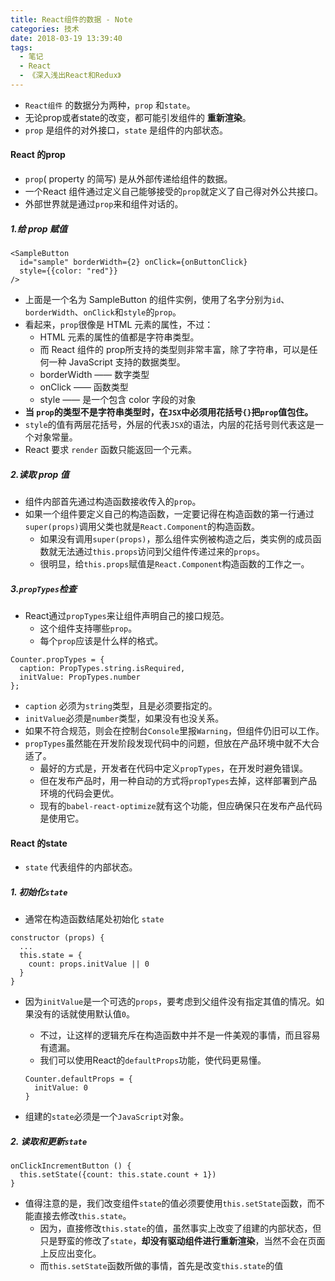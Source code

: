```yaml
---
title: React组件的数据 - Note
categories: 技术
date: 2018-03-19 13:39:40
tags:
  - 笔记
  - React
  - 《深入浅出React和Redux》
---
```


- `React组件` 的数据分为两种，`prop` 和`state`。
- 无论prop或者state的改变，都可能引发组件的 **重新渲染**。
- `prop` 是组件的对外接口，`state` 是组件的内部状态。

#### React 的prop
- `prop`( property 的简写) 是从外部传递给组件的数据。
- 一个React 组件通过定义自己能够接受的`prop`就定义了自己得对外公共接口。
- 外部世界就是通过`prop`来和组件对话的。

##### 1.给 prop 赋值

```
<SampleButton
  id="sample" borderWidth={2} onClick={onButtonClick}
  style={{color: "red"}}
/>
```

- 上面是一个名为 SampleButton 的组件实例，使用了名字分别为`id`、`borderWidth`、`onClick`和`style`的`prop`。
- 看起来，`prop`很像是 HTML 元素的属性，不过：
  - HTML 元素的属性的值都是字符串类型。
  - 而 React 组件的 prop所支持的类型则非常丰富，除了字符串，可以是任何一种 JavaScript 支持的数据类型。
  - borderWidth —— 数字类型
  - onClick —— 函数类型
  - style —— 是一个包含 color 字段的对象
- **当 `prop`的类型不是字符串类型时，在`JSX`中必须用花括号`{}`把`prop`值包住。**
- `style`的值有两层花括号，外层的代表`JSX`的语法，内层的花括号则代表这是一个对象常量。
- React 要求 `render` 函数只能返回一个元素。

##### 2.读取 prop 值
- 组件内部首先通过构造函数接收传入的`prop`。
- 如果一个组件要定义自己的构造函数，一定要记得在构造函数的第一行通过`super(props)`调用父类也就是`React.Component`的构造函数。
  - 如果没有调用`super(props)`，那么组件实例被构造之后，类实例的成员函数就无法通过`this.props`访问到父组件传递过来的`props`。
  - 很明显，给`this.props`赋值是`React.Component`构造函数的工作之一。

##### 3.`propTypes`检查
- React通过`propTypes`来让组件声明自己的接口规范。
  - 这个组件支持哪些`prop`。
  - 每个`prop`应该是什么样的格式。

```
Counter.propTypes = {
  caption: PropTypes.string.isRequired,
  initValue: PropTypes.number
};
```

- `caption` 必须为`string`类型，且是必须要指定的。
- `initValue`必须是`number`类型，如果没有也没关系。
- 如果不符合规范，则会在控制台`Console`里报`Warning`，但组件仍旧可以工作。
- `propTypes`虽然能在开发阶段发现代码中的问题，但放在产品环境中就不大合适了。
  - 最好的方式是，开发者在代码中定义`propTypes`，在开发时避免错误。
  - 但在发布产品时，用一种自动的方式将`propTypes`去掉，这样部署到产品环境的代码会更优。
  - 现有的`babel-react-optimize`就有这个功能，但应确保只在发布产品代码是使用它。


#### React 的state
- `state` 代表组件的内部状态。

##### 1. 初始化`state`
- 通常在构造函数结尾处初始化 `state`

```
constructor (props) {
  ...
  this.state = {
    count: props.initValue || 0
  }
}
```

- 因为`initValue`是一个可选的`props`，要考虑到父组件没有指定其值的情况。如果没有的话就使用默认值`0`。
  - 不过，让这样的逻辑充斥在构造函数中并不是一件美观的事情，而且容易有遗漏。
  - 我们可以使用React的`defaultProps`功能，使代码更易懂。

  ```
  Counter.defaultProps = {
    initValue: 0
  }
  ```

- 组建的`state`必须是一个`JavaScript`对象。


##### 2. 读取和更新`state`

```
onClickIncrementButton () {
  this.setState({count: this.state.count + 1})
}
```

- 值得注意的是，我们改变组件`state`的值必须要使用`this.setState`函数，而不能直接去修改`this.state`。
  - 因为，直接修改`this.state`的值，虽然事实上改变了组建的内部状态，但只是野蛮的修改了`state`，**却没有驱动组件进行重新渲染**，当然不会在页面上反应出变化。
  - 而`this.setState`函数所做的事情，首先是改变`this.state`的值
